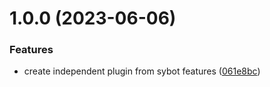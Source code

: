 # 1.0.0 (2023-06-06)


### Features

* create independent plugin from sybot features ([061e8bc](https://github.com/McManning/mumble-summary-cards/commit/061e8bc7b12131b29dfcc0f85957d8d22d933d51))
